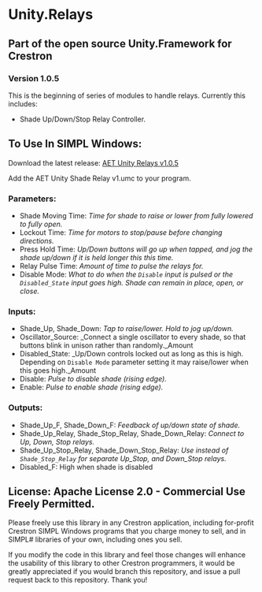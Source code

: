 # Unity.Relays
## Part of the open source Unity.Framework for Crestron
### Version 1.0.5
This is the beginning of series of modules to handle relays. Currently this includes:

* Shade Up/Down/Stop Relay Controller.

## To Use In SIMPL Windows:
Download the latest release: [AET Unity Relays v1.0.5](https://github.com/tony722/Unity.Relays/releases/download/v1.0.5/AET.Unity.Relays.v1.0.5.zip)

Add the AET Unity Shade Relay v1.umc to your program. 

### Parameters:
* Shade Moving Time: _Time for shade to raise or lower from fully lowered to fully open._
* Lockout Time: _Time for motors to stop/pause before changing directions._
* Press Hold Time: _Up/Down buttons will go up when tapped, and jog the shade up/down if it is held longer this this time._
* Relay Pulse Time: _Amount of time to pulse the relays for._
* Disable Mode: _What to do when the `Disable` input is pulsed or the `Disabled_State` input goes high. Shade can remain in place, open, or close._

### Inputs:
* Shade_Up, Shade_Down: _Tap to raise/lower. Hold to jog up/down._
* Oscillator_Source: _Connect a single oscillator to every shade, so that buttons blink in unison rather than randomly._Amount
* Disabled_State: _Up/Down controls locked out as long as this is high. Depending on `Disable Mode` parameter setting it may raise/lower when this goes high._Amount
* Disable: _Pulse to disable shade (rising edge)._
* Enable: _Pulse to enable shade (rising edge)._

### Outputs:
* Shade_Up_F, Shade_Down_F: _Feedback of up/down state of shade._
* Shade_Up_Relay, Shade_Stop_Relay, Shade_Down_Relay: _Connect to Up, Down, Stop relays._
* Shade_Up_Stop_Relay, Shade_Down_Stop_Relay: _Use instead of `Shade_Stop_Relay` for separate Up_Stop, and Down_Stop relays._
* Disabled_F: High when shade is disabled

## License: Apache License 2.0 - Commercial Use Freely Permitted.
 Please freely use this library in any Crestron application, including for-profit Crestron SIMPL Windows programs that you charge money to sell, and in SIMPL# libraries of your own, including ones you sell.

 If you modify the code in this library and feel those changes will enhance the usability of this library to other Crestron programmers, it would be greatly appreciated if you would branch this repository, and issue a pull request back to this repository. Thank you!
